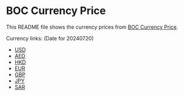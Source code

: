 # BOC Currency Price

This README file shows the currency prices from [BOC Currency Price](https://www.boc.cn/sourcedb/whpj/).

Currency links: (Date for 20240720)

- [USD](https://bocurrencyprice.techina.science/BOC_CURRENCY_PRICE/USD/20240720.json)
- [AED](https://bocurrencyprice.techina.science/BOC_CURRENCY_PRICE/AED/20240720.json)
- [HKD](https://bocurrencyprice.techina.science/BOC_CURRENCY_PRICE/HKD/20240720.json)
- [EUR](https://bocurrencyprice.techina.science/BOC_CURRENCY_PRICE/EUR/20240720.json)
- [GBP](https://bocurrencyprice.techina.science/BOC_CURRENCY_PRICE/GBP/20240720.json)
- [JPY](https://bocurrencyprice.techina.science/BOC_CURRENCY_PRICE/JPY/20240720.json)
- [SAR](https://bocurrencyprice.techina.science/BOC_CURRENCY_PRICE/SAR/20240720.json)
